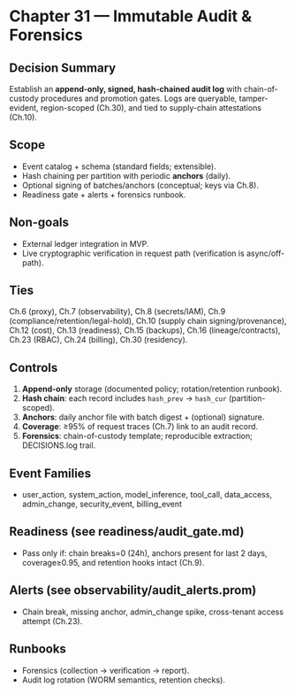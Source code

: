 # Chapter 31 — Immutable Audit & Forensics

## Decision Summary
Establish an **append-only, signed, hash-chained audit log** with chain-of-custody procedures and promotion gates. Logs are queryable,
tamper-evident, region-scoped (Ch.30), and tied to supply-chain attestations (Ch.10).

## Scope
- Event catalog + schema (standard fields; extensible).
- Hash chaining per partition with periodic **anchors** (daily).
- Optional signing of batches/anchors (conceptual; keys via Ch.8).
- Readiness gate + alerts + forensics runbook.

## Non-goals
- External ledger integration in MVP.
- Live cryptographic verification in request path (verification is async/off-path).

## Ties
Ch.6 (proxy), Ch.7 (observability), Ch.8 (secrets/IAM), Ch.9 (compliance/retention/legal-hold),
Ch.10 (supply chain signing/provenance), Ch.12 (cost), Ch.13 (readiness), Ch.15 (backups),
Ch.16 (lineage/contracts), Ch.23 (RBAC), Ch.24 (billing), Ch.30 (residency).

## Controls
1) **Append-only** storage (documented policy; rotation/retention runbook).
2) **Hash chain**: each record includes `hash_prev` → `hash_cur` (partition-scoped).
3) **Anchors**: daily anchor file with batch digest + (optional) signature.
4) **Coverage**: ≥95% of request traces (Ch.7) link to an audit record.
5) **Forensics**: chain-of-custody template; reproducible extraction; DECISIONS.log trail.

## Event Families
- user_action, system_action, model_inference, tool_call, data_access,
  admin_change, security_event, billing_event

## Readiness (see readiness/audit_gate.md)
- Pass only if: chain breaks=0 (24h), anchors present for last 2 days, coverage≥0.95, and retention hooks intact (Ch.9).

## Alerts (see observability/audit_alerts.prom)
- Chain break, missing anchor, admin_change spike, cross-tenant access attempt (Ch.23).

## Runbooks
- Forensics (collection → verification → report).
- Audit log rotation (WORM semantics, retention checks).
